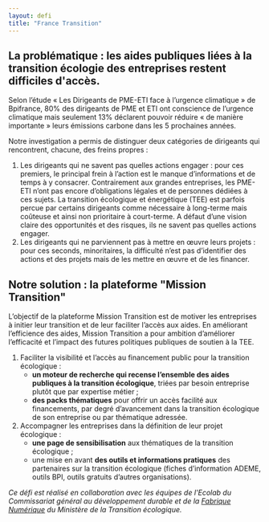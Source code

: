 ```yaml
---
layout: defi
title: "France Transition"
---
```


## La problématique : les aides publiques liées à la transition écologie des entreprises restent difficiles d'accès.

Selon l’étude « Les Dirigeants de PME-ETI face à l’urgence climatique » de Bpifrance, 80% des dirigeants de PME et ETI ont conscience de l’urgence climatique mais seulement 13% déclarent pouvoir réduire « de manière importante » leurs émissions carbone dans les 5 prochaines années.

Notre investigation a permis de distinguer deux catégories de dirigeants qui rencontrent, chacune, des freins propres :

1. Les dirigeants qui ne savent pas quelles actions engager : pour ces premiers, le principal frein à l’action est le manque d’informations et de temps à y consacrer. Contrairement aux grandes entreprises, les PME-ETI n’ont pas encore d’obligations légales et de personnes dédiées à ces sujets. La transition écologique et énergétique (TEE) est parfois percue par certains dirigeants comme nécessaire à long-terme mais coûteuse et ainsi non prioritaire à court-terme. A défaut d’une vision claire des opportunités et des risques, ils ne savent pas quelles actions engager.
2. Les dirigeants qui ne parviennent pas à mettre en œuvre leurs projets : pour ces seconds, minoritaires, la difficulté n’est pas d’identifier des actions et des projets mais de les mettre en œuvre et de les financer.

## Notre solution : la plateforme "Mission Transition"

L’objectif de la plateforme Mission Transition est de motiver les entreprises à initier leur transition et de leur faciliter l’accès aux aides. En améliorant l’efficience des aides, Mission Transition a pour ambition d’améliorer l’efficacité et l’impact des futures politiques publiques de soutien à la TEE.

1. Faciliter la visibilité et l’accès au financement public pour la transition écologique :
    - **un moteur de recherche qui recense l’ensemble des aides publiques à la transition écologique**, triées par besoin entreprise plutôt que par expertise métier ;
    - **des packs thématiques** pour offrir un accès facilité aux financements, par degré d’avancement dans la transition écologique de son entreprise ou par thématique adressée.
2. Accompagner les entreprises dans la définition de leur projet écologique :
    - **une page de sensibilisation** aux thématiques de la transition écologique ;
    - une mise en avant **des outils et informations pratiques** des partenaires sur la transition écologique (fiches d’information ADEME, outils BPI, outils gratuits d’autres organisations).

_Ce défi est réalisé en collaboration avec les équipes de l'Ecolab du Commissariat général au développement durable et de la [Fabrique Numérique](https://beta.gouv.fr/incubateurs/mtes.html) du Ministère de la Transition écologique._
